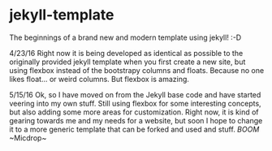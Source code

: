 # jekyll-template

The beginnings of a brand new and modern template using jekyll! :-D


4/23/16
Right now it is being developed as identical as possible to the originally provided jekyll template when you first create a new site, but using flexbox instead of the bootstrapy columns and floats. Because no one likes float... or weird columns. But flexbox is amazing.

5/15/16
Ok, so I have moved on from the Jekyll base code and have started veering into my own stuff. Still using flexbox for some interesting concepts, but also adding some more areas for customization. Right now, it is kind of gearing towards me and my needs for a website, but soon I hope to change it to a more generic template that can be forked and used and stuff. *BOOM* ~Micdrop~
